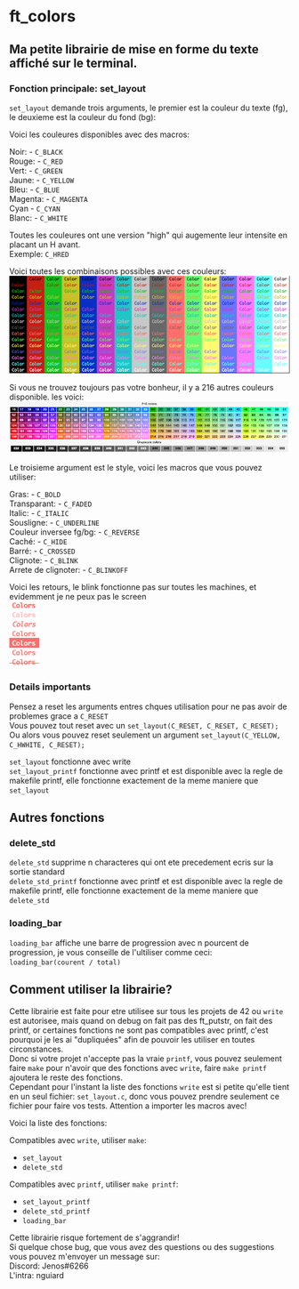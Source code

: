 # ft_colors
## Ma petite librairie de mise en forme du texte affiché sur le terminal.

### Fonction principale: set_layout


`set_layout` demande trois arguments, le premier est la couleur du texte (fg), le deuxieme est la 
couleur du fond (bg):


Voici les couleures disponibles avec des macros:

Noir: - `C_BLACK`<br />
Rouge: - `C_RED`<br />
Vert:  - `C_GREEN`<br />
Jaune: - `C_YELLOW`<br />
Bleu: - `C_BLUE`<br />
Magenta: - `C_MAGENTA`<br />
Cyan - `C_CYAN`<br />
Blanc: - `C_WHITE`<br />

Toutes les couleures ont une version "high" qui augemente leur intensite en placant un H avant.<br />
Exemple: `C_HRED`

Voici toutes les combinaisons possibles avec ces couleurs:<br />
<img src="images/exemple.png" alt="Exemples de combinaisons fg/bg"/>

Si vous ne trouvez toujours pas votre bonheur, il y a 216 autres couleurs disponible. les voici:<br />
<img src="images/tab.png" alt="Tableau des couleures disponibles"/>

Le troisieme argument est le style, voici les macros que vous pouvez utiliser:<br />

Gras: - `C_BOLD`<br />
Transparant: - `C_FADED`<br />
Italic: - `C_ITALIC`<br />
Sousligne: - `C_UNDERLINE`<br />
Couleur inversee fg/bg: - `C_REVERSE`<br />
Caché: - `C_HIDE`<br />
Barré: - `C_CROSSED`<br />
Clignote: - `C_BLINK`<br />
Arrete de clignoter: - `C_BLINKOFF`<br />

Voici les retours, le blink fonctionne pas sur toutes les machines, et evidemment je ne peux pas le screen<br />
<img src="images/styles.png" alt="Differents styles"/>

### Details importants

Pensez a reset les arguments entres chques utilisation pour ne pas avoir de problemes grace a `C_RESET` <br />
Vous pouvez tout reset avec un `set_layout(C_RESET, C_RESET, C_RESET);`<br />
Ou alors vous pouvez reset seulement un argument `set_layout(C_YELLOW, C_HWHITE, C_RESET);`<br />

`set_layout` fonctionne avec write <br />
`set_layout_printf` fonctionne avec printf et est disponible avec la regle de makefile printf, elle fonctionne exactement de la meme maniere que `set_layout`<br />

## Autres fonctions

### delete_std

`delete_std` supprime n characteres qui ont ete precedement ecris sur la sortie standard<br />
`delete_std_printf` fonctionne avec printf et est disponible avec la regle de makefile printf, elle fonctionne exactement de la meme maniere que `delete_std`<br />

### loading_bar

`loading_bar` affiche une barre de progression avec n pourcent de progression, je vous conseille de l'ultiliser comme ceci: `loading_bar(courent / total)`

## Comment utiliser la librairie?

Cette librairie est faite pour etre utilisee sur tous les projets de 42 ou `write` est autorisee, mais quand on debug on fait pas des ft_putstr, on fait des printf, or certaines fonctions ne sont pas compatibles avec printf, c'est pourquoi je les ai "dupliquées" afin de pouvoir les utiliser en toutes circonstances.<br />
Donc si votre projet n'accepte pas la vraie `printf`, vous pouvez seulement faire `make` pour n'avoir que des fonctions avec `write`, faire `make printf` ajoutera le reste des fonctions.<br />
Cependant pour l'instant la liste des fonctions `write` est si petite qu'elle tient en un seul fichier: `set_layout.c`, donc vous pouvez prendre seulement ce fichier pour faire vos tests. Attention a importer les macros avec!



Voici la liste des fonctions:

Compatibles avec `write`, utiliser `make`:
- `set_layout`
- `delete_std`

Compatibles avec `printf`, utiliser `make printf`:
- `set_layout_printf`
- `delete_std_printf`
- `loading_bar`

Cette librairie risque fortement de s'aggrandir!<br />
Si quelque chose bug, que vous avez des questions ou des suggestions vous pouvez m'envoyer un message sur:<br />
Discord: Jenos#6266<br />
L'intra: nguiard<br />
